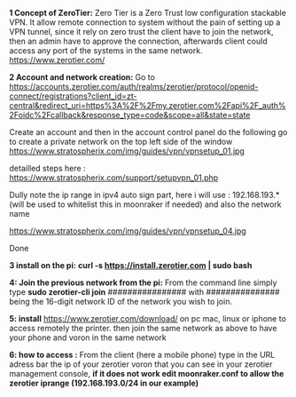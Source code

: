 

**1 Concept of ZeroTier:**
Zero Tier is a Zero Trust low configuration stackable VPN. It allow remote connection to system without the pain of setting up a VPN tunnel, since it rely on zero trust the client have to join the network, then an admin have to approve the connection, afterwards client could access any port of the systems in the same network.
https://www.zerotier.com/ 

**2 Account and network creation:**
Go to https://accounts.zerotier.com/auth/realms/zerotier/protocol/openid-connect/registrations?client_id=zt-central&redirect_uri=https%3A%2F%2Fmy.zerotier.com%2Fapi%2F_auth%2Foidc%2Fcallback&response_type=code&scope=all&state=state

Create an account and then in the account control panel do the following go to create a private network on the top left side of the window
https://www.stratospherix.com/img/guides/vpn/vpnsetup_01.jpg 


detailled steps here : https://www.stratospherix.com/support/setupvpn_01.php


Dully note the ip range in ipv4 auto sign part, here i will use : 192.168.193.* (will be used to whitelist this in moonraker if needed) and also the network name 

https://www.stratospherix.com/img/guides/vpn/vpnsetup_04.jpg

Done

**3 install on the pi:**
**curl -s https://install.zerotier.com | sudo bash**

**4: Join the previous network from the pi:**
From the command line simply type **sudo zerotier-cli join** ################ with ############### being the 16-digit network ID of the network you wish to join.

**5: install**
https://www.zerotier.com/download/
on pc mac, linux or iphone to access remotely the printer. then join the same network as above to have your phone and voron in the same network

**6: how to access :**
From the client (here a mobile phone) type in the URL adress bar the ip of your zerotier voron that you can see in your zerotier management console, **if it does not work edit moonraker.conf to allow the zerotier iprange (192.168.193.0/24 in our example)**

